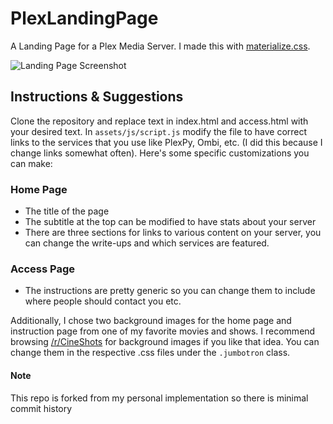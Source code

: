 # PlexLandingPage

A Landing Page for a Plex Media Server. I made this with [materialize.css](http://materializecss.com/).

![Landing Page Screenshot](https://i.imgur.com/b4VsdO4.jpg)

## Instructions & Suggestions
Clone the repository and replace text in index.html and access.html with your desired text. In ```assets/js/script.js``` modify the file to have correct links to the services that you use like PlexPy, Ombi, etc. (I did this because I change links somewhat often). Here's some specific customizations you can make:

### Home Page
* The title of the page
* The subtitle at the top can be modified to have stats about your server
* There are three sections for links to various content on your server, you can change the write-ups and which services are featured.

### Access Page
* The instructions are pretty generic so you can change them to include where people should contact you etc.


Additionally, I chose two background images for the home page and instruction page from one of my favorite movies and shows. I recommend browsing [/r/CineShots](https://www.reddit.com/r/CineShots/) for background images if you like that idea. You can change them in the respective .css files under the ```.jumbotron``` class.

#### Note
This repo is forked from my personal implementation so there is minimal commit history

